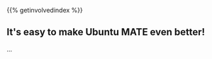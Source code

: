 <!--
.. title: Get Involved
.. slug: get-involved
.. date: 2017-07-19 08:31:20 UTC
.. tags: Ubuntu,MATE,involved,contribute
.. link:
.. description: Learn how you can help the project by getting involved!
.. type: text
.. notitle: true
-->

{{% getinvolvedindex %}}

## It's easy to make Ubuntu MATE even better!

...
